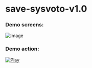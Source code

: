 # save-sysvoto-v1.0

### Demo screens:
![image](https://user-images.githubusercontent.com/104157123/200951998-2fb4df6a-13f2-448b-aca8-2265e731dab6.png)

### Demo action:
[![Play](https://user-images.githubusercontent.com/104157123/200960055-2cb84256-aa26-45ee-84ad-de43474d2e25.png)](https://www.youtube.com/watch?v=k93AlDifydc)

